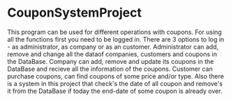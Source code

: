 # CouponSystemProject
This program can be used for different operations with coupons. For using all the functions first you need to be logged in.
There are 3 options to log in - as administrator, as company or as an customer.
Administrator can add, remove and change all the dataof companies, customers and coupons in the DataBase.
Company can add, remove and update its coupons in the DataBase and recieve all the information of the coupons.
Customer can purchase coupons, can find coupons of some price and/or type.
Also there is a system in this project that check's the date of all coupon and remove's it from the DataBase if today the end-date of some coupon is already over.
  
